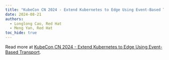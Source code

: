 ```yaml
---
title: "KubeCon CN 2024 - Extend Kubernetes to Edge Using Event-Based Transport | 使用基于事件的传输将Kubernetes扩展到边缘"
date: 2024-08-21
authors:
  - Longlong Cao, Red Hat
  - Meng Yan, Red Hat  
toc_hide: true
---
```


Read more at [KubeCon CN 2024 - Extend Kubernetes to Edge Using Event-Based Transport](https://kccncossaidevchn2024.sched.com/event/1eYX1/extend-kubernetes-to-edge-using-event-based-transport-zhi-27dzha-lian-kubernetesyi-sui-longlong-cao-meng-yan-red-hat).
